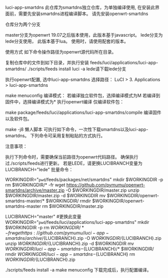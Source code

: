 luci-app-smartdns
此仓库为smartdns独立仓库，为单独编译使用, 在安装此界面前，需要先安装smartdns进程编译脚本。
请先安装openwrt-smartdns

仓库分为两个分支

master分支为openwrt 19.07之后版本使用，此版本基于javascript。
lede分支为lede分支使用， 此版本基于lua。
使用时，请使用配套的版本。

使用方式
如下命令操作路径为openwrt源代码所在目录。

复制仓库中的文件到如下目录，并执行安装
feeds/luci/applications/luci-app-smartdns/
./scripts/feeds install luci -a
lede请下载lede分支

执行openwrt配置, 选中luci-app-smartdns
选择路径：
LuCI > 3. Applications > luci-app-smartdns

make menuconfig
编译模式：
若编译独立软件包，选择编译模式为M
若编译到固件中，选择编译模式为*
执行openwrt编译
仅编译软件包：

make package/feeds/luci/applications/luci-app-smartdns/compile
编译固件以及软件包。

make -j8
懒人脚本
可执行如下命令，一次性下载smartdns以及luci-app-smartdns。
下列命令可采用复制粘贴的方式执行。

注意事项：

执行下列命令时，需要确保当前路径为openwrt代码路径。
确保执行过./scripts/feeds进行更新。
若是LEDE，请更换LUCIBRANCH变量为
LUCIBRANCH="lede"
批量命令：

WORKINGDIR="`pwd`/feeds/packages/net/smartdns"
mkdir $WORKINGDIR -p
rm $WORKINGDIR/* -fr
wget https://github.com/pymumu/openwrt-smartdns/archive/master.zip -O $WORKINGDIR/master.zip
unzip $WORKINGDIR/master.zip -d $WORKINGDIR
mv $WORKINGDIR/openwrt-smartdns-master/* $WORKINGDIR/
rmdir $WORKINGDIR/openwrt-smartdns-master
rm $WORKINGDIR/master.zip

LUCIBRANCH="master" #更换此变量
WORKINGDIR="`pwd`/feeds/luci/applications/luci-app-smartdns"
mkdir $WORKINGDIR -p
rm $WORKINGDIR/* -fr
wget https://github.com/pymumu/luci-app-smartdns/archive/${LUCIBRANCH}.zip -O $WORKINGDIR/${LUCIBRANCH}.zip
unzip $WORKINGDIR/${LUCIBRANCH}.zip -d $WORKINGDIR
mv $WORKINGDIR/luci-app-smartdns-${LUCIBRANCH}/* $WORKINGDIR/
rmdir $WORKINGDIR/luci-app-smartdns-${LUCIBRANCH}
rm $WORKINGDIR/${LUCIBRANCH}.zip

./scripts/feeds install -a
make menuconfig
下载完成后，执行配置编译。
